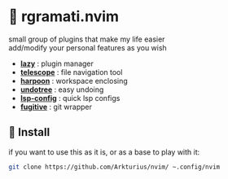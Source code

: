 # 💾 rgramati.nvim

small group of plugins that make my life easier   
add/modify your personal features as you wish   

- **[lazy](https://github.com/folke/lazy.nvim)** : plugin manager
- **[telescope](https://github.com/nvim-telescope/telescope.nvim)** : file navigation tool
- **[harpoon](https://github.com/ThePrimeagen/harpoon)** : workspace enclosing
- **[undotree](https://github.com/mbbill/undotree)** : easy undoing
- **[lsp-config](https://github.com/neovim/nvim-lspconfig)** : quick lsp configs
- **[fugitive](https://github.com/tpope/vim-fugitive)** : git wrapper

## 🔌 Install

if you want to use this as it is, or as a base to play with it:
```bash
git clone https://github.com/Arkturius/nvim/ ~.config/nvim
```
